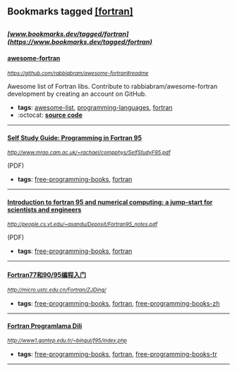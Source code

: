 ## Bookmarks tagged [[fortran]](https://www.bookmarks.dev/search?q=[fortran])

_<sup><sup>[www.bookmarks.dev/tagged/fortran](https://www.bookmarks.dev/tagged/fortran)</sup></sup>_
---
#### [awesome-fortran](https://github.com/rabbiabram/awesome-fortran#readme)
_<sup>https://github.com/rabbiabram/awesome-fortran#readme</sup>_

Awesome list of Fortran libs. Contribute to rabbiabram/awesome-fortran development by creating an account on GitHub.
* **tags**: [awesome-list](../tagged/awesome-list.md), [programming-languages](../tagged/programming-languages.md), [fortran](../tagged/fortran.md)
* :octocat: **[source code](https://github.com/rabbiabram/awesome-fortran#readme)**
---
#### [Self Study Guide: Programming in Fortran 95](http://www.mrao.cam.ac.uk/~rachael/compphys/SelfStudyF95.pdf)
_<sup>http://www.mrao.cam.ac.uk/~rachael/compphys/SelfStudyF95.pdf</sup>_

(PDF)
* **tags**: [free-programming-books](../tagged/free-programming-books.md), [fortran](../tagged/fortran.md)
---
#### [Introduction to fortran 95 and numerical computing: a jump-start for scientists and engineers](http://people.cs.vt.edu/~asandu/Deposit/Fortran95_notes.pdf)
_<sup>http://people.cs.vt.edu/~asandu/Deposit/Fortran95_notes.pdf</sup>_

(PDF)
* **tags**: [free-programming-books](../tagged/free-programming-books.md), [fortran](../tagged/fortran.md)
---
#### [Fortran77和90/95编程入门](http://micro.ustc.edu.cn/Fortran/ZJDing/)
_<sup>http://micro.ustc.edu.cn/Fortran/ZJDing/</sup>_

* **tags**: [free-programming-books](../tagged/free-programming-books.md), [fortran](../tagged/fortran.md), [free-programming-books-zh](../tagged/free-programming-books-zh.md)
---
#### [Fortran Programlama Dili](http://www1.gantep.edu.tr/~bingul/f95/index.php)
_<sup>http://www1.gantep.edu.tr/~bingul/f95/index.php</sup>_

* **tags**: [free-programming-books](../tagged/free-programming-books.md), [fortran](../tagged/fortran.md), [free-programming-books-tr](../tagged/free-programming-books-tr.md)
---
